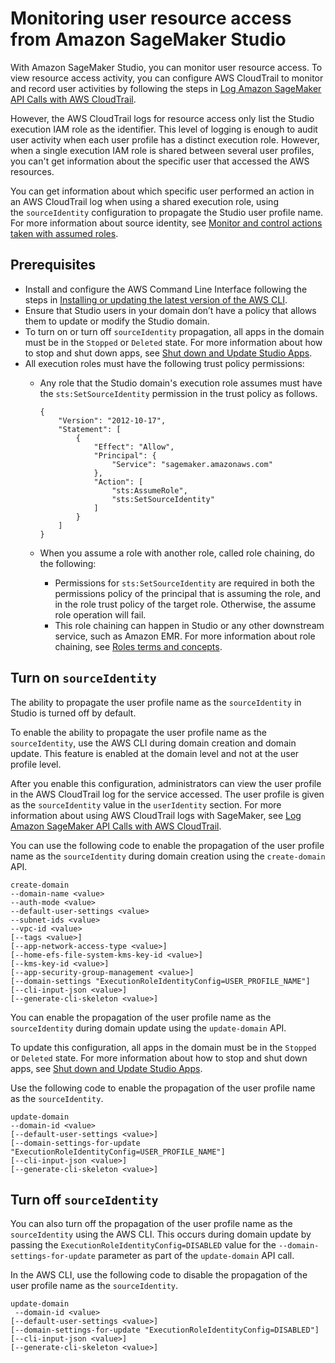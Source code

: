 # Monitoring user resource access from Amazon SageMaker Studio<a name="monitor-user-access"></a>

With Amazon SageMaker Studio, you can monitor user resource access\. To view resource access activity, you can configure AWS CloudTrail to monitor and record user activities by following the steps in [Log Amazon SageMaker API Calls with AWS CloudTrail](https://docs.aws.amazon.com/sagemaker/latest/dg/logging-using-cloudtrail.html)\. 

However, the AWS CloudTrail logs for resource access only list the Studio execution IAM role as the identifier\. This level of logging is enough to audit user activity when each user profile has a distinct execution role\. However, when a single execution IAM role is shared between several user profiles, you can't get information about the specific user that accessed the AWS resources\.  

You can get information about which specific user performed an action in an AWS CloudTrail log when using a shared execution role, using the `sourceIdentity` configuration to propagate the Studio user profile name\. For more information about source identity, see [Monitor and control actions taken with assumed roles](https://docs.aws.amazon.com/IAM/latest/UserGuide/id_credentials_temp_control-access_monitor.html)\. 

## Prerequisites<a name="monitor-user-access-prereq"></a>
+ Install and configure the AWS Command Line Interface following the steps in [Installing or updating the latest version of the AWS CLI](https://docs.aws.amazon.com/cli/latest/userguide/getting-started-install.html)\.
+ Ensure that Studio users in your domain don’t have a policy that allows them to update or modify the Studio domain\.  
+ To turn on or turn off `sourceIdentity` propagation, all apps in the domain must be in the `Stopped` or `Deleted` state\. For more information about how to stop and shut down apps, see [Shut down and Update Studio Apps](https://docs.aws.amazon.com/sagemaker/latest/dg/studio-tasks-update-apps.html)\.
+ All execution roles must have the following trust policy permissions: 
  + Any role that the Studio domain's execution role assumes must have the `sts:SetSourceIdentity` permission in the trust policy as follows\.

    ```
    {
        "Version": "2012-10-17",
        "Statement": [
            {
                "Effect": "Allow",
                "Principal": {
                    "Service": "sagemaker.amazonaws.com"
                },
                "Action": [
                    "sts:AssumeRole",
                    "sts:SetSourceIdentity"
                ]
            }
        ]
    }
    ```
  + When you assume a role with another role, called role chaining, do the following:
    + Permissions for `sts:SetSourceIdentity` are required in both the permissions policy of the principal that is assuming the role, and in the role trust policy of the target role\. Otherwise, the assume role operation will fail\.
    +  This role chaining can happen in Studio or any other downstream service, such as Amazon EMR\. For more information about role chaining, see [Roles terms and concepts](https://docs.aws.amazon.com/IAM/latest/UserGuide/id_roles_terms-and-concepts.html)\. 

## Turn on `sourceIdentity`<a name="monitor-user-access-enable"></a>

The ability to propagate the user profile name as the `sourceIdentity` in Studio is turned off by default\.

To enable the ability to propagate the user profile name as the `sourceIdentity`, use the AWS CLI during domain creation and domain update\. This feature is enabled at the domain level and not at the user profile level\.

 After you enable this configuration, administrators can view the user profile in the AWS CloudTrail log for the service accessed\. The user profile is given as the `sourceIdentity` value in the `userIdentity` section\. For more information about using AWS CloudTrail logs with SageMaker, see [Log Amazon SageMaker API Calls with AWS CloudTrail](https://docs.aws.amazon.com/sagemaker/latest/dg/logging-using-cloudtrail.html)\. 

You can use the following code to enable the propagation of the user profile name as the `sourceIdentity` during domain creation using the `create-domain` API\. 

```
create-domain
--domain-name <value>
--auth-mode <value>
--default-user-settings <value>
--subnet-ids <value>
--vpc-id <value>
[--tags <value>]
[--app-network-access-type <value>]
[--home-efs-file-system-kms-key-id <value>]
[--kms-key-id <value>]
[--app-security-group-management <value>]
[--domain-settings "ExecutionRoleIdentityConfig=USER_PROFILE_NAME"]
[--cli-input-json <value>]
[--generate-cli-skeleton <value>]
```

You can enable the propagation of the user profile name as the `sourceIdentity` during domain update using the `update-domain` API\.

To update this configuration, all apps in the domain must be in the `Stopped` or `Deleted` state\. For more information about how to stop and shut down apps, see [Shut down and Update Studio Apps](https://docs.aws.amazon.com/sagemaker/latest/dg/studio-tasks-update-apps.html)\.

Use the following code to enable the propagation of the user profile name as the `sourceIdentity`\.

```
update-domain
--domain-id <value>
[--default-user-settings <value>]
[--domain-settings-for-update "ExecutionRoleIdentityConfig=USER_PROFILE_NAME"]
[--cli-input-json <value>]
[--generate-cli-skeleton <value>]
```

## Turn off `sourceIdentity`<a name="monitor-user-access-disable"></a>

You can also turn off the propagation of the user profile name as the `sourceIdentity` using the AWS CLI\. This occurs during domain update by passing the `ExecutionRoleIdentityConfig=DISABLED` value for the `--domain-settings-for-update` parameter as part of the `update-domain` API call\.

In the AWS CLI, use the following code to disable the propagation of the user profile name as the `sourceIdentity`\.

```
update-domain
 --domain-id <value>
[--default-user-settings <value>]
[--domain-settings-for-update "ExecutionRoleIdentityConfig=DISABLED"]
[--cli-input-json <value>]
[--generate-cli-skeleton <value>]
```
